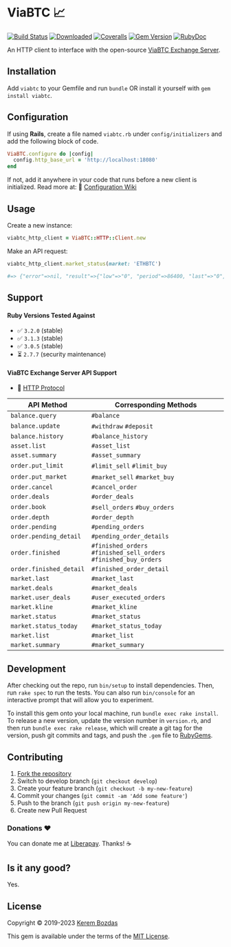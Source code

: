 # ViaBTC 📈

[![Build Status](https://img.shields.io/github/actions/workflow/status/krmbzds/viabtc/test.yml?branch=develop)](https://github.com/krmbzds/viabtc/actions/workflows/test.yml) [![Downloaded](https://img.shields.io/gem/dt/viabtc.svg)](https://rubygems.org/gems/viabtc) [![Coveralls](https://img.shields.io/coveralls/github/krmbzds/viabtc/develop)](https://coveralls.io/github/krmbzds/viabtc?branch=develop) [![Gem Version](https://img.shields.io/gem/v/viabtc.svg)](https://rubygems.org/gems/viabtc) [![RubyDoc](https://img.shields.io/badge/rubydoc-info-blue.svg)](https://www.rubydoc.info/gems/viabtc/)

An HTTP client to interface with the open-source [ViaBTC Exchange Server][ViaBTC Exchange Server Repo].

## Installation

Add `viabtc` to your Gemfile and run `bundle` OR install it yourself with `gem install viabtc`.

## Configuration

If using **Rails**, create a file named `viabtc.rb` under `config/initializers` and add the following block of code.

```rb
ViaBTC.configure do |config|
  config.http_base_url = 'http://localhost:18080'
end
```

If not, add it anywhere in your code that runs before a new client is initialized. Read more at: 📖 [Configuration Wiki](https://github.com/krmbzds/viabtc/wiki/Configuration)

## Usage

Create a new instance:

```rb
viabtc_http_client = ViaBTC::HTTP::Client.new
```

Make an API request:

```rb
viabtc_http_client.market_status(market: 'ETHBTC')

#=> {"error"=>nil, "result"=>{"low"=>"0", "period"=>86400, "last"=>"0", "high"=>"0", "open"=>"0", "volume"=>"0", "close"=>"0", "deal"=>"0"}, "id"=>0}
```

## Support

#### Ruby Versions Tested Against

- ✅ `3.2.0` (stable)
- ✅ `3.1.3` (stable)
- ✅ `3.0.5` (stable)
- ⏳ `2.7.7` (security maintenance)

#### ViaBTC Exchange Server API Support

- 📖 [HTTP Protocol](https://github.com/krmbzds/viabtc/wiki/API-Support#http-protocol)

| API Method | Corresponding Methods |
|---|---|
| `balance.query` | `#balance` |
| `balance.update` | `#withdraw` `#deposit` |
| `balance.history` | `#balance_history`  |
| `asset.list` | `#asset_list` |
| `asset.summary` | `#asset_summary` |
| `order.put_limit` | `#limit_sell` `#limit_buy` |
| `order.put_market` | `#market_sell` `#market_buy` |
| `order.cancel` | `#cancel_order` |
| `order.deals` | `#order_deals` |
| `order.book` | `#sell_orders` `#buy_orders` |
| `order.depth` | `#order_depth` |
| `order.pending` | `#pending_orders` |
| `order.pending_detail` | `#pending_order_details` |
| `order.finished` | `#finished_orders` `#finished_sell_orders` `#finished_buy_orders` |
| `order.finished_detail` | `#finished_order_detail` |
| `market.last` | `#market_last` |
| `market.deals` | `#market_deals` |
| `market.user_deals` | `#user_executed_orders` |
| `market.kline` | `#market_kline` |
| `market.status` | `#market_status` |
| `market.status_today` | `#market_status_today` |
| `market.list` | `#market_list` |
| `market.summary` | `#market_summary` |

## Development

After checking out the repo, run `bin/setup` to install dependencies. Then, run `rake spec` to run the tests. You can also run `bin/console` for an interactive prompt that will allow you to experiment.

To install this gem onto your local machine, run `bundle exec rake install`. To release a new version, update the version number in `version.rb`, and then run `bundle exec rake release`, which will create a git tag for the version, push git commits and tags, and push the `.gem` file to [RubyGems][RubyGems].

## Contributing

1. [Fork the repository][Fork]
2. Switch to develop branch (`git checkout develop`)
3. Create your feature branch (`git checkout -b my-new-feature`)
4. Commit your changes (`git commit -am 'Add some feature'`)
5. Push to the branch (`git push origin my-new-feature`)
6. Create new Pull Request

### Donations ❤️

You can donate me at [Liberapay][Donation]. Thanks! ☕️

## Is it any good?

Yes.

## License

Copyright © 2019-2023 [Kerem Bozdas][Personal Webpage]

This gem is available under the terms of the [MIT License][License].

[Donation]: https://liberapay.com/krmbzds/donate
[Fork]: http://github.com/krmbzds/viabtc/fork
[License]: http://kerem.mit-license.org
[Personal Webpage]: https://kerembozdas.com
[RubyGems]: https://rubygems.org
[ViaBTC Exchange Server Repo]: https://github.com/viabtc/viabtc_exchange_server
